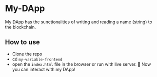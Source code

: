 # My-DApp
My DApp has the sunctionalities of writing and reading a name (string) to the blockchain.

## How to use
- Clone the repo
- cd `my-variable-frontend`
-  open the `index.html` file in the browser or run with live server.
  🎉 Now you can interact with my DApp!
